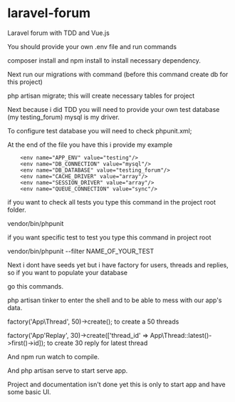 # laravel-forum
Laravel forum with TDD and Vue.js


You should provide your own .env file and run commands

composer install and npm install to install necessary dependency.
 
Next run our migrations with command (before this command create db for this project)

php artisan migrate; this will create necessary tables for project

 
 
 Next because i did TDD you will  need to provide your own test database (my testing_forum) mysql is my driver.
 
 To configure test database you will need to check phpunit.xml;
 
 At the end of the file you have this i provide my example
 
 
 
        <env name="APP_ENV" value="testing"/>
        <env name="DB_CONNECTION" value="mysql"/>
        <env name="DB_DATABASE" value="testing_forum"/>
        <env name="CACHE_DRIVER" value="array"/>
        <env name="SESSION_DRIVER" value="array"/>
        <env name="QUEUE_CONNECTION" value="sync"/>
   
 
 
 if you want to check all tests you type this command in the project root folder.
 
   vendor/bin/phpunit  
   
   
  if you want specific test to test you type this command in project root
  
   vendor/bin/phpunit --filter NAME_OF_YOUR_TEST
 
 
 
 Next i dont have seeds yet but i have factory for users, threads and replies, so if you want to populate your database 
 
 go this commands.
 
 
 
php artisan tinker to enter the shell and to be able to mess with our app's data.

factory('App\Thread', 50)->create(); to create a 50 threads 

factory('App'Replay', 30)->create(['thread_id' => App\Thread::latest()->first()->id]);  to create 30 reply for latest thread 




And npm run watch to compile.

And php artisan serve to start serve app.


Project and documentation isn't done yet this is only to start app and have some basic UI.
